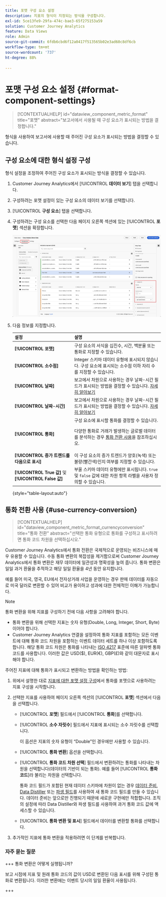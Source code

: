 ```yaml
---
title: 포맷 구성 요소 설정
description: 지표의 형식이 지정되는 방식을 구성합니다.
exl-id: 5ce13fe9-29fa-474c-bae3-65f275153a59
solution: Customer Journey Analytics
feature: Data Views
role: Admin
source-git-commit: 6fdb6cbd6f12a0417f513565b02e3ad60c8df6cb
workflow-type: tm+mt
source-wordcount: '737'
ht-degree: 88%

---
```


# 포맷 구성 요소 설정 {#format-component-settings}

<!-- markdownlint-disable MD034 -->

>[!CONTEXTUALHELP]
>id="dataview_component_metric_format"
>title="포맷"
>abstract="보고서에서 사용될 때 구성 요소가 표시되는 방법을 결정합니다."

<!-- markdownlint-enable MD034 -->


형식을 사용하여 보고서에 사용할 때 주어진 구성 요소가 표시되는 방법을 결정할 수 있습니다.

## 구성 요소에 대한 형식 설정 구성

형식 설정을 조정하여 주어진 구성 요소가 표시되는 방식을 결정할 수 있습니다.

1. Customer Journey Analytics에서 [!UICONTROL **데이터 보기**] 탭을 선택합니다.

1. 구성하려는 포맷 설정이 있는 구성 요소의 데이터 보기를 선택합니다.

1. [!UICONTROL **구성 요소**] 탭을 선택합니다.

1. 구성하려는 구성 요소를 선택한 다음 페이지 오른쪽 섹션에 있는 [!UICONTROL **포맷**] 섹션을 확장합니다.

   ![포맷 설정](../assets/format-settings.png)

1. 다음 정보를 지정합니다.

   | 설정 | 설명 |
   | --- | --- |
   | **[!UICONTROL 포맷]** | 구성 요소의 서식을 십진수, 시간, 백분율 또는 통화로 지정할 수 있습니다. |
   | **[!UICONTROL 소수점]** | Integer 스키마 데이터 유형에 표시되지 않습니다. 구성 요소에 표시되는 소수점 이하 자리 수를 지정할 수 있습니다. |
   | **[!UICONTROL 날짜]** | 보고에서 차원으로 사용하는 경우 날짜-시간 필드가 표시되는 방법을 결정할 수 있습니다. [자세히 알아보기](../../use-cases/data-views/data-views-usecases.md#date-and-date-time-use-cases) |
   | **[!UICONTROL 날짜-시간]** | 보고에서 차원으로 사용하는 경우 날짜-시간 필드가 표시되는 방법을 결정할 수 있습니다. [자세히 알아보기](../../use-cases/data-views/data-views-usecases.md#date-and-date-time-use-cases) |
   | **[!UICONTROL 통화]** | 구성 요소에 표시할 통화를 결정할 수 있습니다. <p>다양한 통화로 거래가 발생하는 글로벌 데이터를 분석하는 경우 [통화 전환 사용](#use-currency-conversion)을 참조하십시오.</p> |
   | **[!UICONTROL 증가 트렌드를 다음으로 표시]** | 이 구성 요소의 증가 트렌드가 양호(녹색) 또는 불량(빨간색)인지 여부를 지정할 수 있습니다. |
   | **[!UICONTROL True 값]** 및 **[!UICONTROL False 값]** | 부울 스키마 데이터 유형에만 표시됩니다. `true` 및 `false` 값에 대한 차원 항목 라벨을 사용자 정의할 수 있습니다. |

   {style="table-layout:auto"}

## 통화 전환 사용 {#use-currency-conversion}

<!-- markdownlint-disable MD034 -->

>[!CONTEXTUALHELP]
>id="dataview_component_metric_format_currencyconversion"
>title="통화 전환"
>abstract="선택한 통화 유형으로 통화를 구성하고 표시하려면 통화 코드 차원을 선택하십시오."

<!-- markdownlint-enable MD034 -->

Customer Journey Analytics에서 통화 전환은 국제적으로 운영되는 비즈니스에 매우 유용할 수 있습니다. 수동 통화 변환의 복잡성을 제거함으로써 Customer Journey Analytics에서 통화 변환은 재무 데이터에 일관성과 명확성을 높여 줍니다. 통화 변환은 일일 과거 환율을 추적하고 해당 일일 환율을 4년 동안 유지합니다.

예를 들어 미국, 영국, EU에서 전자상거래 사업을 운영하는 경우 판매 데이터를 자동으로 미국 달러로 변환할 수 있어 비교가 용이하고 성과에 대한 전체적인 이해가 가능합니다.

>[!NOTE]
>
>통화 변환을 위해 지표를 구성하기 전에 다음 사항을 고려해야 합니다.
>
>* 통화 변환을 위해 선택한 지표는 숫자 유형(Double, Long, Integer, Short, Byte)이어야 합니다.
>* Customer Journey Analytics 연결을 설정하여 통화 지표를 포함하는 모든 이벤트에 대해 통화 코드 차원을 포함하는 이벤트 데이터 세트를 하나 이상 포함하도록 합니다. 해당 통화 코드 차원은 통화를 나타내는 [ISO 4217](https://www.iso.org/iso-4217-currency-codes.html) 표준에 따른 알파벳 통화 코드를 사용합니다. 이러한 값은 USD($), EUR(€), GBP(£)와 같이 대문자로 표시해야 합니다.

주어진 지표에 대해 통화가 표시되고 변환하는 방법을 확인하는 방법:

1. 위에서 설명한 대로 [지표에 대한 포맷 설정 구성](#configure-format-settings-for-a-metric)에서 통화를 포맷으로 사용하려는 지표 구성을 시작합니다.

1. 선택한 지표를 사용하여 페이지 오른쪽 섹션의 [!UICONTROL **포맷**] 섹션에서 다음을 선택합니다.

   * [!UICONTROL **포맷**] 필드에서 [!UICONTROL **통화**]&#x200B;를 선택합니다.

   * [!UICONTROL **소수 자릿수**] 필드에서 지표에 표시되는 소수 자릿수를 선택합니다.

     이 옵션은 지표의 숫자 유형이 “Double”인 경우에만 사용할 수 있습니다.

   * [!UICONTROL **통화 변환**] 옵션을 선택합니다.

   * [!UICONTROL **통화 코드 차원 선택**] 필드에서 변환하려는 통화를 나타내는 차원을 선택합니다(데이터의 기반이 되는 통화). 예를 들어 [!UICONTROL **통화 코드**]&#x200B;라 불리는 차원을 선택합니다.

     통화 코드 필드가 포함된 현재 데이터 스키마에 차원이 없는 경우 [데이터 준비](https://experienceleague.adobe.com/docs/experience-platform/data-prep/home.html?lang=ko), [Data Distiller](https://experienceleague.adobe.com/docs/experience-platform/query/data-distiller/overview.html?lang=ko) 또는 [파생 필드](/help/data-views/derived-fields/derived-fields.md)를 사용하여 새 통화 코드 필드를 만들 수 있습니다. 데이터 준비는 앞으로만 진행되기 때문에 새로운 구현에만 적합합니다. 조직의 설정에 따라 Data Distiller와 파생 필드를 사용하여 과거 통화 코드 값에 액세스할 수 있습니다.

   * [!UICONTROL **통화 변환 및 표시**] 필드에서 데이터를 변환할 통화를 선택합니다.

1. 추가적인 지표에 통화 변환을 적용하려면 이 단계를 반복합니다.



### 자주 묻는 질문

+++ 통화 변환은 어떻게 실행됩니까?

보고 시점에 지표 및 원래 통화 코드의 값이 USD로 변환된 다음 표시를 위해 구성된 통화로 변환됩니다. 이러한 변환에는 이벤트 당시의 일일 환율이 사용됩니다.

+++


